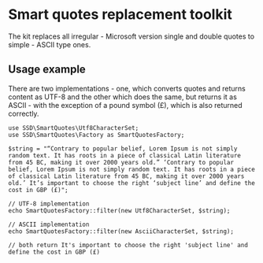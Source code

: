 # Smart quotes replacement toolkit

The kit replaces all irregular - Microsoft version single and double quotes to simple - ASCII type ones.

## Usage example

There are two implementations - one, which converts quotes and returns content as UTF-8
and the other which does the same, but returns it as ASCII - with the exception of a pound symbol (£),
which is also returned correctly.

```
use SSD\SmartQuotes\Utf8CharacterSet;
use SSD\SmartQuotes\Factory as SmartQuotesFactory;

$string = "“Contrary to popular belief, Lorem Ipsum is not simply random text. It has roots in a piece of classical Latin literature from 45 BC, making it over 2000 years old.” ‘Contrary to popular belief, Lorem Ipsum is not simply random text. It has roots in a piece of classical Latin literature from 45 BC, making it over 2000 years old.’ It’s important to choose the right ‘subject line’ and define the cost in GBP (£)";

// UTF-8 implementation
echo SmartQuotesFactory::filter(new Utf8CharacterSet, $string);

// ASCII implementation
echo SmartQuotesFactory::filter(new AsciiCharacterSet, $string);

// both return It's important to choose the right 'subject line' and define the cost in GBP (£)
```